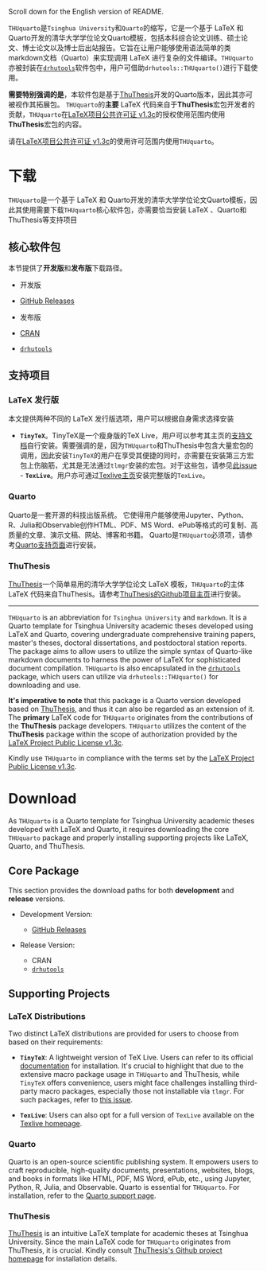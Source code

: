 Scroll down for the English version of README.

`THUquarto`是`Tsinghua University`和`Quarto`的缩写，它是一个基于 LaTeX 和 Quarto开发的清华大学学位论文Quarto模板，包括本科综合论文训练、硕士论文、博士论文以及博士后出站报告。它旨在让用户能够使用语法简单的类markdown文档（Quarto）来实现调用 LaTeX 进行复杂的文件编译。`THUquarto`亦被封装在[`drhutools`](https://sammo3182.github.io/software/drhutools/)软件包中，用户可借助`drhutools::THUquarto()`进行下载使用。

**需要特别强调的是**，本软件包是基于[ThuThesis](https://github.com/tuna/thuthesis)开发的Quarto版本，因此其亦可被视作其拓展包。
`THUquarto`的**主要** LaTeX 代码来自于**ThuThesis**宏包开发者的贡献，`THUquarto`在[LaTeX项目公共许可证 v1.3c](https://www.latex-project.org/lppl/lppl-1-3c/)的授权使用范围内使用**ThuThesis**宏包的内容。

请在[LaTeX项目公共许可证 v1.3c](https://www.latex-project.org/lppl/lppl-1-3c/)的使用许可范围内使用`THUquarto`。

# 下载

`THUquarto`是一个基于 LaTeX 和 Quarto开发的清华大学学位论文Quarto模板，因此其使用需要下载`THUquarto`核心软件包，亦需要恰当安装 LaTeX 、Quarto和ThuThesis等支持项目

## 核心软件包

本节提供了**开发版**和**发布版**下载路径。

- 开发版

- [GitHub Releases](https://github.com/syfyufei)

- 发布版

- [CRAN]()

- [`drhutools`](https://sammo3182.github.io/software/drhutools/)

## 支持项目

### LaTeX 发行版

本文提供两种不同的 LaTeX 发行版选项，用户可以根据自身需求选择安装

- **`TinyTeX`**。TinyTeX是一个瘦身版的TeX Live，用户可以参考其主页的[支持文档](https://yihui.org/tinytex/)自行安装。需要强调的是，因为`THUquarto`和ThuThesis中包含大量宏包的调用，因此安装`TinyTeX`的用户在享受其便捷的同时，亦需要在安装第三方宏包上伤脑筋，尤其是无法通过`tlmgr`安装的宏包。对于这些包，请参见[此issue](https://github.com/rstudio/tinytex/issues/126#issuecomment-503020154)
                                                                                                                    - **`TexLive`**。用户亦可通过[Texlive主页](https://tug.org/texlive/)安装完整版的`TexLive`。

### Quarto

Quarto是一套开源的科技出版系统。
它使得用户能够使用Jupyter、Python、R、Julia和Observable创作HTML、PDF、MS Word、ePub等格式的可复制、高质量的文章、演示文稿、网站、博客和书籍。
Quarto是`THUquarto`必须项，请参考[Quarto支持页面](https://quarto.org/docs/get-started/)进行安装。

### ThuThesis

[ThuThesis](https://github.com/tuna/thuthesis)一个简单易用的清华大学学位论文 LaTeX 模板，`THUquarto`的主体 LaTeX 代码来自ThuThesis。请参考[ThuThesis的Github项目主页](https://github.com/tuna/thuthesis#readme)进行安装。

***

`THUquarto` is an abbreviation for `Tsinghua University` and `markdown`. It is a Quarto template for Tsinghua University academic theses developed using LaTeX and Quarto, covering undergraduate comprehensive training papers, master's theses, doctoral dissertations, and postdoctoral station reports. The package aims to allow users to utilize the simple syntax of Quarto-like markdown documents to harness the power of LaTeX for sophisticated document compilation. `THUquarto` is also encapsulated in the [`drhutools`](https://sammo3182.github.io/software/drhutools/) package, which users can utilize via `drhutools::THUquarto()` for downloading and use.

**It's imperative to note** that this package is a Quarto version developed based on [ThuThesis](https://github.com/tuna/thuthesis), and thus it can also be regarded as an extension of it. The **primary** LaTeX code for `THUquarto` originates from the contributions of the **ThuThesis** package developers. `THUquarto` utilizes the content of the **ThuThesis** package within the scope of authorization provided by the [LaTeX Project Public License v1.3c](https://www.latex-project.org/lppl/lppl-1-3c/).

Kindly use `THUquarto` in compliance with the terms set by the [LaTeX Project Public License v1.3c](https://www.latex-project.org/lppl/lppl-1-3c/).

# Download

As `THUquarto` is a Quarto template for Tsinghua University academic theses developed with LaTeX and Quarto, it requires downloading the core `THUquarto` package and properly installing supporting projects like LaTeX, Quarto, and ThuThesis.

## Core Package

This section provides the download paths for both **development** and **release** versions.

* Development Version:
    
    * [GitHub Releases](https://github.com/syfyufei)
* Release Version:

    * CRAN
    * [`drhutools`](https://sammo3182.github.io/software/drhutools/)

## Supporting Projects

### LaTeX Distributions

Two distinct LaTeX distributions are provided for users to choose from based on their requirements:

* **`TinyTeX`**: A lightweight version of TeX Live. Users can refer to its official [documentation](https://yihui.org/tinytex/) for installation. It's crucial to highlight that due to the extensive macro package usage in `THUquarto` and ThuThesis, while `TinyTeX` offers convenience, users might face challenges installing third-party macro packages, especially those not installable via `tlmgr`. For such packages, refer to [this issue](https://github.com/rstudio/tinytex/issues/126#issuecomment-503020154).
    
* **`TexLive`**: Users can also opt for a full version of `TexLive` available on the [Texlive homepage](https://tug.org/texlive/).
    

### Quarto

Quarto is an open-source scientific publishing system. It empowers users to craft reproducible, high-quality documents, presentations, websites, blogs, and books in formats like HTML, PDF, MS Word, ePub, etc., using Jupyter, Python, R, Julia, and Observable. Quarto is essential for `THUquarto`. For installation, refer to the [Quarto support page](https://quarto.org/docs/get-started/).

### ThuThesis

[ThuThesis](https://github.com/tuna/thuthesis) is an intuitive LaTeX template for academic theses at Tsinghua University. Since the main LaTeX code for `THUquarto` originates from ThuThesis, it is crucial. Kindly consult [ThuThesis's Github project homepage](https://github.com/tuna/thuthesis#readme) for installation details.
                                                                                                                                                                                                                                                                    
                                                                                                                                                                                                                                                                    
                                                                                                                                                                                                                                                                    
